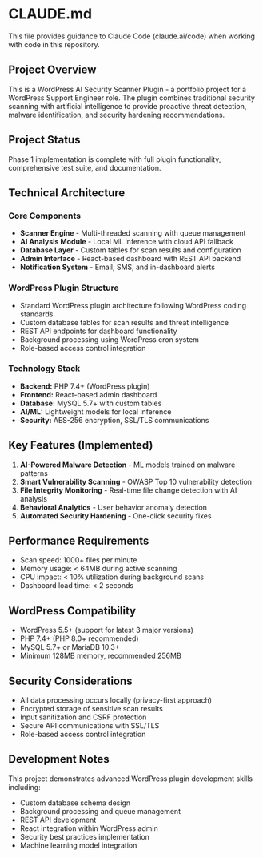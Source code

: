 # CLAUDE.md

This file provides guidance to Claude Code (claude.ai/code) when working with code in this repository.

## Project Overview

This is a WordPress AI Security Scanner Plugin - a portfolio project for a WordPress Support Engineer role. The plugin combines traditional security scanning with artificial intelligence to provide proactive threat detection, malware identification, and security hardening recommendations.

## Project Status

Phase 1 implementation is complete with full plugin functionality, comprehensive test suite, and documentation.

## Technical Architecture

### Core Components
- **Scanner Engine** - Multi-threaded scanning with queue management
- **AI Analysis Module** - Local ML inference with cloud API fallback  
- **Database Layer** - Custom tables for scan results and configuration
- **Admin Interface** - React-based dashboard with REST API backend
- **Notification System** - Email, SMS, and in-dashboard alerts

### WordPress Plugin Structure
- Standard WordPress plugin architecture following WordPress coding standards
- Custom database tables for scan results and threat intelligence
- REST API endpoints for dashboard functionality
- Background processing using WordPress cron system
- Role-based access control integration

### Technology Stack
- **Backend:** PHP 7.4+ (WordPress plugin)
- **Frontend:** React-based admin dashboard
- **Database:** MySQL 5.7+ with custom tables
- **AI/ML:** Lightweight models for local inference
- **Security:** AES-256 encryption, SSL/TLS communications

## Key Features (Implemented)

1. **AI-Powered Malware Detection** - ML models trained on malware patterns
2. **Smart Vulnerability Scanning** - OWASP Top 10 vulnerability detection
3. **File Integrity Monitoring** - Real-time file change detection with AI analysis
4. **Behavioral Analytics** - User behavior anomaly detection
5. **Automated Security Hardening** - One-click security fixes

## Performance Requirements

- Scan speed: 1000+ files per minute
- Memory usage: < 64MB during active scanning
- CPU impact: < 10% utilization during background scans
- Dashboard load time: < 2 seconds

## WordPress Compatibility

- WordPress 5.5+ (support for latest 3 major versions)
- PHP 7.4+ (PHP 8.0+ recommended)
- MySQL 5.7+ or MariaDB 10.3+
- Minimum 128MB memory, recommended 256MB

## Security Considerations

- All data processing occurs locally (privacy-first approach)
- Encrypted storage of sensitive scan results
- Input sanitization and CSRF protection
- Secure API communications with SSL/TLS
- Role-based access control integration

## Development Notes

This project demonstrates advanced WordPress plugin development skills including:
- Custom database schema design
- Background processing and queue management
- REST API development
- React integration within WordPress admin
- Security best practices implementation
- Machine learning model integration
